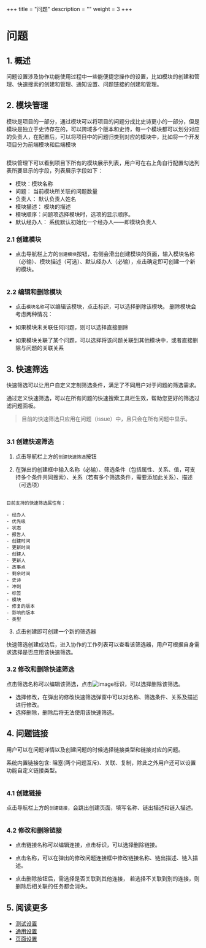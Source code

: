 +++
title = "问题"
description = ""
weight = 3
+++

# 问题

## 1. 概述

问题设置涉及协作功能使用过程中一些能便捷您操作的设置，比如模块的创建和管理、快速搜索的创建和管理、通知设置、问题链接的创建和管理。

## 2. 模块管理

模块是项目的一部分，通过模块可以将项目的问题分成比史诗更小的一部分，但是模块是独立于史诗存在的，可以跨域多个版本和史诗，每一个模块都可以划分对应的负责人，在配置后，可以将项目中的问题归类到对应的模块中，比如将一个开发项目分为前端模块和后端模块

<img src="http://file.open.hand-china.com/hsop-doc/doc_classify/0/3223ccf5bedd4f238cfa142bfb9141ed/image.png" alt="" width="auto" height="auto" >

模块管理下可以看到项目下所有的模块展示列表，用户可在右上角自行配置勾选列表所要显示的字段，列表展示字段如下：

- 模块：模块名称
- 问题： 当前模块所关联的问题数量
- 负责人： 默认负责人姓名
- 模块描述： 模块的描述  
- 模块顺序：问题项选择模块时，选项的显示顺序。
- 默认经办人： 系统默认初始化一个经办人——即模块负责人

### 2.1 创建模块

- 点击导航栏上方的`创建模块`按钮，右侧会滑出创建模块的页面，输入模块名称（必输）、模块描述（可选）、默认经办人（必输），点击确定即可创建一个新的模块。
<img src="http://file.open.hand-china.com/hsop-doc/doc_classify/0/dbf90391a6404175806a467db9ddd20d/image.png" alt="" width="auto" height="auto" >

### 2.2 编辑和删除模块

- 点击`模块名称`可以编辑该模块，点击<img src="http://file.open.hand-china.com/hsop-doc/doc_classify/0/4c6c14a7d4b641578a601cf41710f9e1/image.png" alt="" width="auto" height="auto" >标识，可以选择删除该模块。
删除模块会考虑两种情况：

- 如果模块未关联任何问题，则可以选择直接删除
- 如果模块关联了某个问题，可以选择将该问题关联到其他模块中，或者直接删除与问题的关联关系

## 3. 快速筛选

快速筛选可以让用户自定义定制筛选条件，满足了不同用户对于问题的筛选需求。

通过定义快速筛选，可以在所有问题的快速搜索工具栏生效，帮助您更好的筛选过滤问题面板。

> 目前的快速筛选只应用在问题（issue）中，且只会在所有问题中显示。

<img src="http://file.open.hand-china.com/hsop-doc/doc_classify/0/773b68a2dbb245748d0b18368386d651/image.png" alt="" width="auto" height="auto" >

### 3.1 创建快速筛选

1. 点击导航栏上方的`创建快速筛选`按钮

2. 在弹出的创建框中输入名称（必输）、筛选条件（包括属性、关系、值，可支持多个条件共同搜索）、关系（若有多个筛选条件，需要添加此关系）、描述（可选项）
<img src="http://file.open.hand-china.com/hsop-doc/doc_classify/0/5fb486a50a164d4cbaf0b3f1ffdab1ae/image.png" alt="" width="auto" height="auto" >

    目前支持的快速筛选属性有：

    - 经办人
    - 优先级
    - 状态
    - 报告人
    - 创建时间
    - 更新时间
    - 创建人
    - 更新人
    - 故事点
    - 剩余时间
    - 史诗
    - 冲刺
    - 标签
    - 模块
    - 修复的版本
    - 影响的版本
    - 类型

3. 点击创建即可创建一个新的筛选器

快速筛选创建成功后，进入协作的工作列表可以查看该筛选器，用户可根据自身需求选择是否应用该快速筛选。

### 3.2 修改和删除快速筛选

点击筛选名称可以编辑该筛选，点击![image](http://file.open.hand-china.com/hsop-doc/doc_classify/0/63827a69d8654b139b1fd12b7d90b4ff/file_b53c0c1755864d7f9e3f7bb1f88b37fc_blob.png)标识，可以选择删除该筛选。

- 选择修改，在弹出的修改快速筛选弹窗中可以对名称、筛选条件、关系及描述进行修改。
- 选择删除，删除后将无法使用该快速筛选。


## 4. 问题链接

用户可以在问题详情以及创建问题的时候选择链接类型和链接对应的问题。

系统内置链接包含: 阻塞(两个问题互斥)、关联、复制，除此之外用户还可以设置功能自定义链接类型。

<img src="http://file.open.hand-china.com/hsop-doc/doc_classify/0/0f3c50fd90a94f919359cb07a198de27/image.png" alt="" width="auto" height="auto" >

### 4.1 创建链接

点击导航栏上方的`创建链接`，会跳出创建页面，填写名称、链出描述和链入描述。

<img src="http://file.open.hand-china.com/hsop-doc/doc_classify/0/31fb1bc602bf43098e7087e6c008f80d/image.png" alt="" width="auto" height="auto" >

### 4.2 修改和删除链接

- 点击链接名称可以编辑连接，点击<img src="http://file.open.hand-china.com/hsop-doc/doc_classify/0/6fbf4f829e7949c6a75593803926fad6/image.png" alt="" width="auto" height="auto" >标识，可以选择删除链接。

- 点击名称，可以在弹出的修改问题连接框中修改链接名称、链出描述、链入描述。
- 点击删除按钮后，需选择是否关联到其他连接， 若选择不关联到别的连接，则删除后相关联的任务都会消失。



## 5. 阅读更多 

- [测试设置](../test)
- [通用设置](../common)
- [页面设置](../pages)